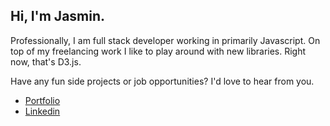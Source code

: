 ## Hi, I'm Jasmin.

Professionally, I am full stack developer working in primarily Javascript. On top of my freelancing work I like to play around with new libraries. Right now, that's D3.js.

Have any fun side projects or job opportunities? I'd love to hear from you.

- [Portfolio](http://jasminsoltani.com)
- [Linkedin](http://linkedin.com/jasminsoltani)

<!--
**jassol/jassol** is a ✨ _special_ ✨ repository because its `README.md` (this file) appears on your GitHub profile.

Here are some ideas to get you started:

- 🔭 I’m currently working on ...
- 🌱 I’m currently learning ...
- 👯 I’m looking to collaborate on ...
- 🤔 I’m looking for help with ...
- 💬 Ask me about ...
- 📫 How to reach me: ...
- 😄 Pronouns: ...
- ⚡ Fun fact: ...
-->
